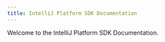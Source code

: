 ```yaml
---
title: IntelliJ Platform SDK Documentation
---
```




Welcome to the IntelliJ Platform SDK Documentation.